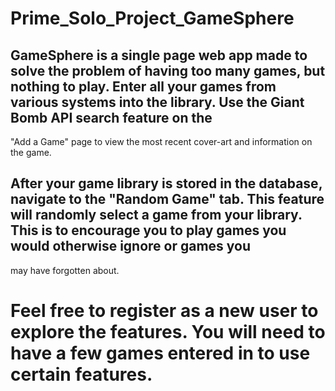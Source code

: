 # Prime_Solo_Project_GameSphere

## GameSphere is a single page web app made to solve the problem of having too many games, but nothing to play. Enter all your games from various systems into the library. Use the Giant Bomb API search feature on the 
"Add a Game" page to view the most recent cover-art and information on the game. 


## After your game library is stored in the database, navigate to the "Random Game" tab. This feature will randomly select a game from your library. This is to encourage you to play games you would otherwise ignore or games you 
may have forgotten about. 


# Feel free to register as a new user to explore the features. You will need to have a few games entered in to use certain features. 

